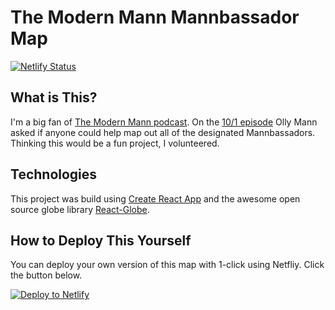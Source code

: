 # The Modern Mann Mannbassador Map

[![Netlify Status](https://api.netlify.com/api/v1/badges/562437e1-470d-4768-a372-0ecc4d629d64/deploy-status)](https://app.netlify.com/sites/mannbassador-map/deploys)

## What is This?
I'm a big fan of [The Modern Mann podcast](https://www.modernmann.co.uk/). On the [10/1 episode](https://www.modernmann.co.uk/new/pupila) Olly Mann asked if anyone could help map out all of the designated Mannbassadors. Thinking this would be a fun project, I volunteered.

## Technologies
This project was build using [Create React App](https://facebook.github.io/create-react-app/) and the awesome open source globe library [React-Globe](https://github.com/chrisrzhou/react-globe).

## How to Deploy This Yourself
You can deploy your own version of this map with 1-click using Netfliy. Click the button below.

[![Deploy to Netlify](https://www.netlify.com/img/deploy/button.svg)](https://app.netlify.com/start/deploy?repository=https://github.com/jasonleibowitz/mannbassador-map)
